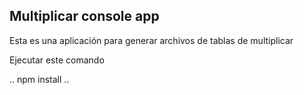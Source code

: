 

## Multiplicar console app

Esta es una aplicación para generar archivos de tablas de multiplicar

Ejecutar este comando

..
npm install
..